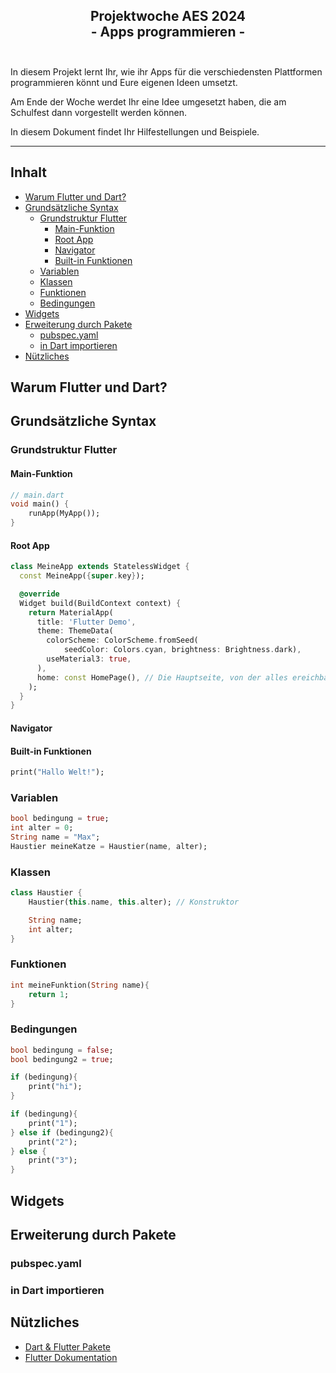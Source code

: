 <h2 style="text-align: center;">Projektwoche AES 2024<br>- Apps programmieren -<br><br></h2>

In diesem Projekt lernt Ihr, wie ihr Apps für die verschiedensten Plattformen programmieren könnt und Eure eigenen Ideen umsetzt.

Am Ende der Woche werdet Ihr eine Idee umgesetzt haben, die am Schulfest dann vorgestellt werden können.

In diesem Dokument findet Ihr Hilfestellungen und Beispiele.

---
<h2>Inhalt</h2>

- [Warum Flutter und Dart?](#warum-flutter-und-dart)
- [Grundsätzliche Syntax](#grundsätzliche-syntax)
  - [Grundstruktur Flutter](#grundstruktur-flutter)
    - [Main-Funktion](#main-funktion)
    - [Root App](#root-app)
    - [Navigator](#navigator)
    - [Built-in Funktionen](#built-in-funktionen)
  - [Variablen](#variablen)
  - [Klassen](#klassen)
  - [Funktionen](#funktionen)
  - [Bedingungen](#bedingungen)
- [Widgets](#widgets)
- [Erweiterung durch Pakete](#erweiterung-durch-pakete)
  - [pubspec.yaml](#pubspecyaml)
  - [in Dart importieren](#in-dart-importieren)
- [Nützliches](#nützliches)


## Warum Flutter und Dart?

## Grundsätzliche Syntax

### Grundstruktur Flutter
#### Main-Funktion
```dart
// main.dart
void main() {
    runApp(MyApp());
}
```
#### Root App
```dart
class MeineApp extends StatelessWidget {
  const MeineApp({super.key});

  @override
  Widget build(BuildContext context) {
    return MaterialApp(
      title: 'Flutter Demo',
      theme: ThemeData(
        colorScheme: ColorScheme.fromSeed(
            seedColor: Colors.cyan, brightness: Brightness.dark),
        useMaterial3: true,
      ),
      home: const HomePage(), // Die Hauptseite, von der alles ereichbar ist
    );
  }
}
```

#### Navigator

#### Built-in Funktionen
```dart
print("Hallo Welt!");
```

### Variablen
```dart
bool bedingung = true;
int alter = 0;
String name = "Max";
Haustier meineKatze = Haustier(name, alter);
```

### Klassen
```dart
class Haustier {
    Haustier(this.name, this.alter); // Konstruktor

    String name;
    int alter;
}
```

### Funktionen
```dart
int meineFunktion(String name){
    return 1;
}
```
### Bedingungen
```dart
bool bedingung = false;
bool bedingung2 = true;

if (bedingung){
    print("hi");
}

if (bedingung){
    print("1");
} else if (bedingung2){
    print("2");
} else {
    print("3");
}
```
## Widgets

## Erweiterung durch Pakete
### pubspec.yaml

### in Dart importieren


## Nützliches
- [Dart & Flutter Pakete](https://pub.dev)
- [Flutter Dokumentation](https://docs.flutter.dev/ui)